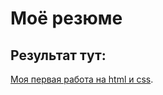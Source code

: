 # Моё резюме

## Результат тут:

[Моя первая работа на html и css](https://chipulya.github.io/resume/).
